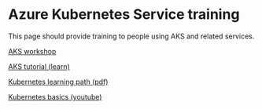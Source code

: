 # Azure Kubernetes Service training

This page should provide training to people using AKS and related services. 

[AKS workshop](https://docs.microsoft.com/en-us/learn/modules/aks-workshop/)

[AKS tutorial (learn)](https://docs.microsoft.com/en-us/azure/aks/tutorial-kubernetes-prepare-app)

[Kubernetes learning path (pdf)](https://azure.microsoft.com/en-us/resources/kubernetes-learning-path/)

[Kubernetes basics (youtube)](https://www.youtube.com/playlist?list=PLLasX02E8BPCrIhFrc_ZiINhbRkYMKdPT)